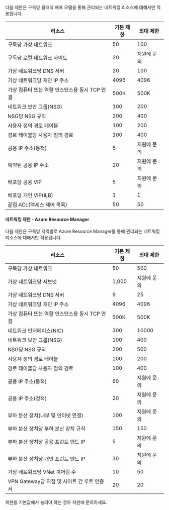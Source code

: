 다음 제한은 구독당 클래식 배포 모델을 통해 관리되는 네트워킹 리소스에 대해서만 적용됩니다.

| 리소스 | 기본 제한 | 최대 제한 |
| --- | --- | --- |
| 구독당 가상 네트워크 |50 |100 |
| 구독당 로컬 네트워크 사이트 |20 |지원에 문의 |
| 가상 네트워크당 DNS 서버 |20 |100 |
| 가상 네트워크당 개인 IP 주소 |4096 |4096 |
| 가상 컴퓨터 또는 역할 인스턴스용 동시 TCP 연결 |500K |500K |
| 네트워크 보안 그룹(NSG) |100 |200 |
| NSG당 NSG 규칙 |200 |400 |
| 사용자 정의 경로 테이블 |100 |200 |
| 경로 테이블당 사용자 정의 경로 |100 |400 |
| 공용 IP 주소(동적) |5 |지원에 문의 |
| 예약된 공용 IP 주소 |20 |지원에 문의 |
| 배포당 공용 VIP |5 |지원에 문의 |
| 배포당 개인 VIP(ILB) |1 |1 |
| 끝점 ACL(액세스 제어 목록) |50 |50 |

#### <a name="a-nameazure-resource-manager-virtual-networking-limitsanetworking-limits---azure-resource-manager"></a><a name="azure-resource-manager-virtual-networking-limits"></a>네트워킹 제한 - Azure Resource Manager
다음 제한은 구독당 지역별로 Azure Resource Manager를 통해 관리되는 네트워킹 리소스에 대해서만 적용됩니다.

| 리소스 | 기본 제한 | 최대 제한 |
| --- | --- | --- |
| 구독당 가상 네트워크 |50 |500 |
| 가상 네트워크당 서브넷 |1,000 |지원에 문의 |
| 가상 네트워크당 DNS 서버 |9 |25 |
| 가상 네트워크당 개인 IP 주소 |4096 |4096 |
| 가상 컴퓨터 또는 역할 인스턴스용 동시 TCP 연결 |500K |500K |
| 네트워크 인터페이스(NIC) |300 |10000 |
| 네트워크 보안 그룹(NSG) |100 |400 |
| NSG당 NSG 규칙 |200 |500 |
| 사용자 정의 경로 테이블 |100 |200 |
| 경로 테이블당 사용자 정의 경로 |100 |400 |
| 공용 IP 주소(동적) |60 |지원에 문의 |
| 공용 IP 주소(정적) |20 |지원에 문의 |
| 부하 분산 장치(내부 및 인터넷 연결) |100 |지원에 문의 |
| 부하 분산 장치당 부하 분산 장치 규칙 |150 |150 |
| 부하 분산 장치당 공용 프런트 엔드 IP |5 |지원에 문의 |
| 부하 분산 장치당 개인 프런트 엔드 IP |30 |지원에 문의 |
| 가상 네트워크당 VNet 피어링 수 |10 |50 |
| VPN Gateway당 지점 및 사이트 간 루트 인증서 |20 |20 |

제한을 기본값에서 늘려야 하는 경우 지원에 문의하세요.



<!--HONumber=Jan17_HO3-->



